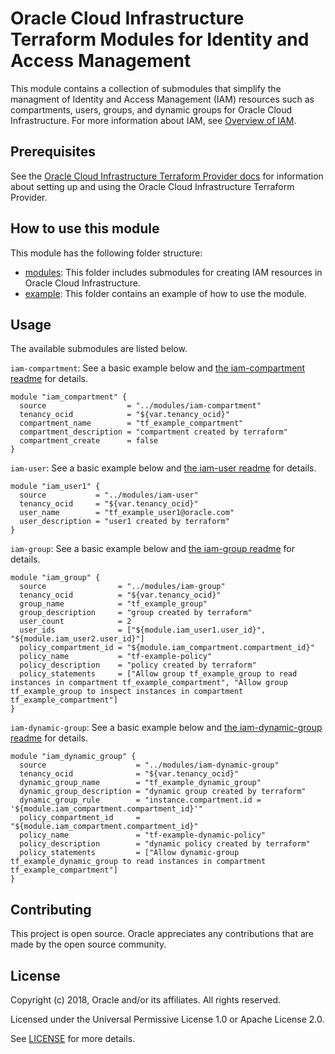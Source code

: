 # Oracle Cloud Infrastructure Terraform Modules for Identity and Access Management

This module contains a collection of submodules that simplify the managment of Identity and Access Management (IAM) resources such as compartments, users, groups, and dynamic groups for Oracle Cloud Infrastructure. For more information about IAM, see [Overview of IAM](https://docs.cloud.oracle.com/iaas/Content/Identity/Concepts/overview.htm).

## Prerequisites

See the [Oracle Cloud Infrastructure Terraform Provider docs](https://www.terraform.io/docs/providers/oci/index.html) for information about setting up and using the Oracle Cloud Infrastructure Terraform Provider.

## How to use this module

This module has the following folder structure:

* [modules](https://github.com/oracle-terraform-modules/terraform-oci-iam/tree/master/modules): This folder includes submodules for creating IAM resources in Oracle Cloud Infrastructure.
* [example](https://github.com/oracle-terraform-modules/terraform-oci-iam/tree/master/example): This folder contains an example of how to use the module.

## Usage

The available submodules are listed below.

`iam-compartment`:  See a basic example below and [the iam-compartment readme](https://github.com/oracle-terraform-modules/terraform-oci-iam/tree/master/modules/iam-compartment/README.md) for details.

```hcl
module "iam_compartment" {
  source                  = "../modules/iam-compartment"
  tenancy_ocid            = "${var.tenancy_ocid}"
  compartment_name        = "tf_example_compartment"
  compartment_description = "compartment created by terraform"
  compartment_create      = false
}
```

`iam-user`: See a basic example below and [the iam-user readme](https://github.com/oracle-terraform-modules/terraform-oci-iam/tree/master/modules/iam-user/README.md) for details.

```hcl
module "iam_user1" {
  source           = "../modules/iam-user"
  tenancy_ocid     = "${var.tenancy_ocid}"
  user_name        = "tf_example_user1@oracle.com"
  user_description = "user1 created by terraform"
}
```

`iam-group`: See a basic example below and [the iam-group readme](https://github.com/oracle-terraform-modules/terraform-oci-iam/tree/master/modules/iam-group/README.md) for details.

```hcl
module "iam_group" {
  source                = "../modules/iam-group"
  tenancy_ocid          = "${var.tenancy_ocid}"
  group_name            = "tf_example_group"
  group_description     = "group created by terraform"
  user_count            = 2
  user_ids              = ["${module.iam_user1.user_id}", "${module.iam_user2.user_id}"]
  policy_compartment_id = "${module.iam_compartment.compartment_id}"
  policy_name           = "tf-example-policy"
  policy_description    = "policy created by terraform"
  policy_statements     = ["Allow group tf_example_group to read instances in compartment tf_example_compartment", "Allow group tf_example_group to inspect instances in compartment tf_example_compartment"]
}
```

`iam-dynamic-group`: See a basic example below and [the iam-dynamic-group readme](https://github.com/oracle-terraform-modules/terraform-oci-iam/tree/master/modules/iam-dynamic-group/README.md) for details.

```hcl
module "iam_dynamic_group" {
  source                    = "../modules/iam-dynamic-group"
  tenancy_ocid              = "${var.tenancy_ocid}"
  dynamic_group_name        = "tf_example_dynamic_group"
  dynamic_group_description = "dynamic group created by terraform"
  dynamic_group_rule        = "instance.compartment.id = '${module.iam_compartment.compartment_id}'"
  policy_compartment_id     = "${module.iam_compartment.compartment_id}"
  policy_name               = "tf-example-dynamic-policy"
  policy_description        = "dynamic policy created by terraform"
  policy_statements         = ["Allow dynamic-group tf_example_dynamic_group to read instances in compartment tf_example_compartment"]
}
```

## Contributing

This project is open source. Oracle appreciates any contributions that are made by the open source community.

## License

Copyright (c) 2018, Oracle and/or its affiliates. All rights reserved.

Licensed under the Universal Permissive License 1.0 or Apache License 2.0.

See [LICENSE](https://github.com/oracle-terraform-modules/terraform-oci-iam/blob/master/LICENSE.txt) for more details.
